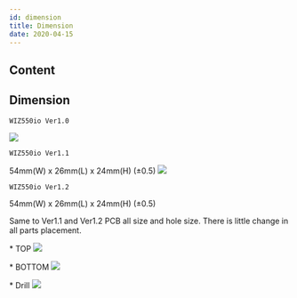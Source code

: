 ```yaml
---
id: dimension
title: Dimension
date: 2020-04-15
---
```



## Content
## Dimension

    WIZ550io Ver1.0

![](/document_framework/img/products/wiz550io/wiz550io_v1.0_dimension.jpg)

    WIZ550io Ver1.1

54mm(W) x 26mm(L) x 24mm(H) (±0.5)
![](/document_framework/img/products/wiz550io/wiz550io_v1.1_dimension.png)

    WIZ550io Ver1.2

54mm(W) x 26mm(L) x 24mm(H) (±0.5)

Same to Ver1.1 and Ver1.2 PCB all size and hole size. There is little
change in all parts placement.

\* TOP ![](/document_framework/img/products/wiz550io/wiz550io_topview.png)

\* BOTTOM ![](/document_framework/img/products/wiz550io/wiz550io_bottomview.png)

\* Drill ![](/document_framework/img/products/wiz550io/wiz550io_drillview.png)
